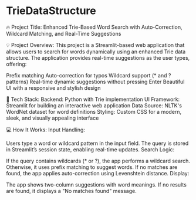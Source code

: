 # TrieDataStructure
🔥 Project Title:
Enhanced Trie-Based Word Search with Auto-Correction, Wildcard Matching, and Real-Time Suggestions

💡 Project Overview:
This project is a Streamlit-based web application that allows users to search for words dynamically using an enhanced Trie data structure. The application provides real-time suggestions as the user types, offering:

Prefix matching
Auto-correction for typos
Wildcard support (* and ? patterns)
Real-time dynamic suggestions without pressing Enter
Beautiful UI with a responsive and stylish design

🚀 Tech Stack:
Backend: Python with Trie implementation
UI Framework: Streamlit for building an interactive web application
Data Source: NLTK's WordNet dataset for word definitions
Styling: Custom CSS for a modern, sleek, and visually appealing interface

💻 How It Works:
Input Handling:

Users type a word or wildcard pattern in the input field.
The query is stored in Streamlit’s session state, enabling real-time updates.
Search Logic:

If the query contains wildcards (* or ?), the app performs a wildcard search.
Otherwise, it uses prefix matching to suggest words.
If no matches are found, the app applies auto-correction using Levenshtein distance.
Display:

The app shows two-column suggestions with word meanings.
If no results are found, it displays a "No matches found" message.

